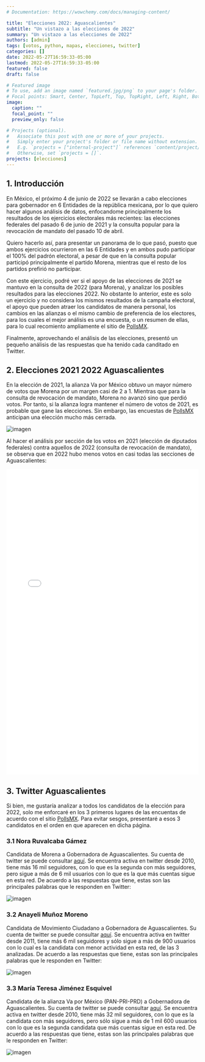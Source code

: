 ```yaml
---
# Documentation: https://wowchemy.com/docs/managing-content/

title: "Elecciones 2022: Aguascalientes"
subtitle: "Un vistazo a las elecciones de 2022"
summary: "Un vistazo a las elecciones de 2022"
authors: [admin]
tags: [votos, python, mapas, elecciones, twitter]
categories: []
date: 2022-05-27T16:59:33-05:00
lastmod: 2022-05-27T16:59:33-05:00
featured: false
draft: false

# Featured image
# To use, add an image named `featured.jpg/png` to your page's folder.
# Focal points: Smart, Center, TopLeft, Top, TopRight, Left, Right, BottomLeft, Bottom, BottomRight.
image:
  caption: ""
  focal_point: ""
  preview_only: false

# Projects (optional).
#   Associate this post with one or more of your projects.
#   Simply enter your project's folder or file name without extension.
#   E.g. `projects = ["internal-project"]` references `content/project/deep-learning/index.md`.
#   Otherwise, set `projects = []`.
projects: [elecciones]
---
```


## 1. Introducción

En México, el próximo 4 de junio de 2022 se llevarán a cabo elecciones para gobernador en 6 Entidades de la república mexicana, por lo que quiero hacer algunos análisis de datos, enfocandome principalmente los resultados de los ejercicios electorales más recientes: las elecciones federales del pasado 6 de junio de 2021 y la consulta popular para la revocación de mandato del pasado 10 de abril.

Quiero hacerlo así, para presentar un panorama de lo que pasó, puesto que ambos ejercicios ocurrieron en las 6 Entidades y en ambos pudo participar el 100% del padrón electoral, a pesar de que en la consulta popular participó principalmente el partido Morena, mientras que el resto de los partidos prefirió no participar.

Con este ejercicio, podré ver si el apoyo de las elecciones de 2021 se mantuvo en la consulta de 2022 (para Morena), y analizar los posibles resultados para las elecciones 2022. No obstante lo anterior, este es solo un ejercicio y no considera los mismos resultados de la campaña electoral, el apoyo que pueden atraer los candidatos de manera personal, los cambios en las alianzas o el mismo cambio de preferencia de los electores, para los cuales el mejor análisis es una encuesta, o un resumen de ellas, para lo cual recomiento ampliamente el sitio de [PollsMX](https://www.polls.mx).

Finalmente, aprovechando el análisis de las elecciones, presentó un pequeño análisis de las respuestas que ha tenido cada canditado en Twitter. 

## 2. Elecciones 2021 2022 Aguascalientes

En la elección de 2021, la alianza Va por México obtuvo un mayor número de votos que Morena por un margen casi de 2 a 1. Mientras que para la consulta de revocación de mandato, Morena no avanzó sino que perdió votos. Por tanto, si la alianza logra mantener el número de votos de 2021, es probable que gane las elecciones. Sin embargo, las encuestas de [PollsMX](https://www.polls.mx/elecciones/2022/estado/aguascalientes) anticipan una elección mucho más cerrada.

![imagen](./static/votos2122_ags.png)

Al hacer el análisis por sección de los votos en 2021 (elección de diputados federales) contra aquellos de 2022 (consulta de revocación de mandato), se observa que en 2022 hubo menos votos en casi todas las secciones de Aguascalientes:

<iframe
    src='./static/ags.html'
    width='100%'
    height='800px'
    style='border:none;'>
</iframe>

## 3. Twitter Aguascalientes

Si bien, me gustaría analizar a todos los candidatos de la elección para 2022, solo me enforcaré en los 3 primeros lugares de las encuentas de acuerdo con el sitio [PollsMX](https://www.polls.mx/elecciones/2022/estado/aguascalientes). Para evitar sesgos, presentaré a esos 3 candidatos en el orden en que aparecen en dicha página.

### 3.1 Nora Ruvalcaba Gámez

Candidata de Morena a Gobernadora de Aguascalientes. Su cuenta de twitter se puede consultar [aquí](https://twitter.com/Nora_Ruvalcaba). Se encuentra activa en twitter desde 2010, tiene más 16 mil seguidores, con lo que es la segunda con más seguidores, pero sigue a más de 6 mil usuarios con lo que es la que más cuentas sigue en esta red. De acuerdo a las respuestas que tiene, estas son las principales palabras que le responden en Twitter:

![imagen](./static/ags1.png)

### 3.2 Anayeli Muñoz Moreno

Candidata de Movimiento Ciudadano a Gobernadora de Aguascalientes. Su cuenta de twitter se puede consultar [aquí](https://twitter.com/AnayeliMunoz). Se encuentra activa en twitter desde 2011, tiene más 6 mil seguidores y sólo sigue a más de 900 usuarios con lo cual es la candidata con menor actividad en esta red, de las 3 analizadas. De acuerdo a las respuestas que tiene, estas son las principales palabras que le responden en Twitter:

![imagen](./static/ags2.png)

### 3.3 María Teresa Jiménez Esquivel

Candidata de la alianza Va por México (PAN-PRI-PRD) a Gobernadora de Aguascalientes. Su cuenta de twitter se puede consultar [aquí](https://twitter.com/TereJimenezE). Se encuentra activa en twitter desde 2010, tiene más 32 mil seguidores, con lo que es la candidata con más seguidores, pero sólo sigue a más de 1 mil 600 usuarios con lo que es la segunda candidata que más cuentas sigue en esta red. De acuerdo a las respuestas que tiene, estas son las principales palabras que le responden en Twitter:

![imagen](./static/ags3.png)
